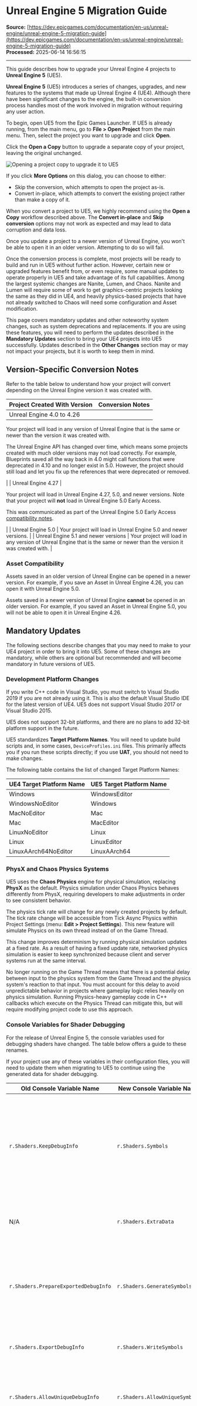 # Unreal Engine 5 Migration Guide

**Source:** [https://dev.epicgames.com/documentation/en-us/unreal-engine/unreal-engine-5-migration-guide](https://dev.epicgames.com/documentation/en-us/unreal-engine/unreal-engine-5-migration-guide)  
**Processed:** 2025-06-14 16:56:15

---

This guide describes how to upgrade your Unreal Engine 4 projects to **Unreal Engine 5** (UE5).

**Unreal Engine 5** (UE5) introduces a series of changes, upgrades, and new features to the systems that made up Unreal Engine 4 (UE4). Although there have been significant changes to the engine, the built-in conversion process handles most of the work involved in migration without requiring any user action.

To begin, open UE5 from the Epic Games Launcher. If UE5 is already running, from the main menu, go to **File > Open Project** from the main menu. Then, select the project you want to upgrade and click **Open**.

Click the **Open a Copy** button to upgrade a separate copy of your project, leaving the original unchanged.

![Opening a project copy to upgrade it to UE5](https://d1iv7db44yhgxn.cloudfront.net/documentation/images/785f721d-3022-4f6d-9db8-db0c0cea6ae1/convert-project.png)

If you click **More Options** on this dialog, you can choose to either:

-   Skip the conversion, which attempts to open the project as-is.
-   Convert in-place, which attempts to convert the existing project rather than make a copy of it.

When you convert a project to UE5, we highly recommend using the **Open a Copy** workflow described above. The **Convert in-place** and **Skip conversion** options may not work as expected and may lead to data corruption and data loss.

Once you update a project to a newer version of Unreal Engine, you won't be able to open it in an older version. Attempting to do so will fail.

Once the conversion process is complete, most projects will be ready to build and run in UE5 without further action. However, certain new or upgraded features benefit from, or even require, some manual updates to operate properly in UE5 and take advantage of its full capabilities. Among the largest systemic changes are Nanite, Lumen, and Chaos. Nanite and Lumen will require some of work to get graphics-centric projects looking the same as they did in UE4, and heavily physics-based projects that have not already switched to Chaos will need some configuration and Asset modification.

This page covers mandatory updates and other noteworthy system changes, such as system deprecations and replacements. If you are using these features, you will need to perform the updates described in the **Mandatory Updates** section to bring your UE4 projects into UE5 successfully. Updates described in the **Other Changes** section may or may not impact your projects, but it is worth to keep them in mind.

## Version-Specific Conversion Notes

Refer to the table below to understand how your project will convert depending on the Unreal Engine version it was created with.

| **Project Created With Version** | **Conversion Notes** |
| --- | --- |
| Unreal Engine 4.0 to 4.26 | 
Your project will load in any version of Unreal Engine that is the same or newer than the version it was created with.

The Unreal Engine API has changed over time, which means some projects created with much older versions may not load correctly. For example, Blueprints saved all the way back in 4.0 might call functions that were deprecated in 4.10 and no longer exist in 5.0. However, the project should still load and let you fix up the references that were deprecated or removed.



 |
| Unreal Engine 4.27 | 

Your project will load in Unreal Engine 4.27, 5.0, and newer versions. Note that your project will **not** load in Unreal Engine 5.0 Early Access.

This was communicated as part of the Unreal Engine 5.0 Early Access [compatibility notes](https://docs.unrealengine.com/5.0/en-US/Welcome/#compatibility).



 |
| Unreal Engine 5.0 | Your project will load in Unreal Engine 5.0 and newer versions. |
| Unreal Engine 5.1 and newer versions | Your project will load in any version of Unreal Engine that is the same or newer than the version it was created with. |

### Asset Compatibility

Assets saved in an older version of Unreal Engine can be opened in a newer version. For example, if you save an Asset in Unreal Engine 4.26, you can open it with Unreal Engine 5.0.

Assets saved in a newer version of Unreal Engine **cannot** be opened in an older version. For example, if you saved an Asset in Unreal Engine 5.0, you will not be able to open it in Unreal Engine 4.26.

## Mandatory Updates

The following sections describe changes that you may need to make to your UE4 project in order to bring it into UE5. Some of these changes are mandatory, while others are optional but recommended and will become mandatory in future versions of UE5.

### Development Platform Changes

If you write C++ code in Visual Studio, you must switch to Visual Studio 2019 if you are not already using it. This is also the default Visual Studio IDE for the latest version of UE4. UE5 does not support Visual Studio 2017 or Visual Studio 2015.

UE5 does not support 32-bit platforms, and there are no plans to add 32-bit platform support in the future.

UE5 standardizes **Target Platform Names**. You will need to update build scripts and, in some cases, `DeviceProfiles.ini` files. This primarily affects you if you run these scripts directly; if you use **UAT**, you should not need to make changes.

The following table contains the list of changed Target Platform Names:

| UE4 Target Platform Name | UE5 Target Platform Name |
| --- | --- |
| Windows | WindowsEditor |
| WindowsNoEditor | Windows |
| MacNoEditor | Mac |
| Mac | MacEditor |
| LinuxNoEditor | Linux |
| Linux | LinuxEditor |
| LinuxAArch64NoEditor | LinuxAArch64 |

### PhysX and Chaos Physics Systems

UE5 uses the **Chaos Physics** engine for physical simulation, replacing **PhysX** as the default. Physics simulation under Chaos Physics behaves differently from PhysX, requiring developers to make adjustments in order to see consistent behavior.

The physics tick rate will change for any newly created projects by default. The tick rate change will be accessible from Tick Async Physics within Project Settings (menu: **Edit > Project Settings**). This new feature will simulate Physics on its own thread instead of on the Game Thread.

This change improves determinism by running physical simulation updates at a fixed rate. As a result of having a fixed update rate, networked physics simulation is easier to keep synchronized because client and server systems run at the same interval.

No longer running on the Game Thread means that there is a potential delay between input to the physics system from the Game Thread and the physics system's reaction to that input. You must account for this delay to avoid unpredictable behavior in projects where gameplay logic relies heavily on physics simulation. Running Physics-heavy gameplay code in C++ callbacks which execute on the Physics Thread can mitigate this, but will require modifying project code to use this approach.

### Console Variables for Shader Debugging

For the release of Unreal Engine 5, the console variables used for debugging shaders have changed. The table below offers a guide to these renames.

If your project use any of these variables in their configuration files, you will need to update them when migrating to UE5 to continue using the generated data for shader debugging.

| **Old Console Variable Name** | **New Console Variable Name** | **Description** |
| --- | --- | --- |
| `r.Shaders.KeepDebugInfo` | `r.Shaders.Symbols` | Enables debugging of shaders by generating symbols and writing them to disk for consoles. Desktop symbols are stored online. |
| N/A | `r.Shaders.ExtraData` | Generates shader names and any additional shader data. |
| `r.Shaders.PrepareExportedDebugInfo` | `r.Shaders.GenerateSymbols` | Generates symbols but does not write them to disk. Instead, symbols are stored in the Derived Data Cache (DDC). |
| `r.Shaders.ExportDebugInfo` | `r.Shaders.WriteSymbols` | Writes symbols to disk if they have been generated. |
| `r.Shaders.AllowUniqueDebugInfo` | `r.Shaders.AllowUniqueSymbols` | Generates symbol associations based on shader source. By default, this is off. |
| `r.Shaders.ExportDebugInfo.Zip` | `r.Shaders.WriteSymbols.Zip` | When writing symbols to disk, they are written out as a single ZIP file. |

The console variable `r.Shaders.KeepDebugInfo` has been split into two console variables (`r.Shaders.Symbols` and `r.Shaders.ExtraData`) to remove the changes to runtime shader data when only symbols are required. It is useful for platforms that support exported debug information because it allows symbols to be generated for shipping builds without changing the final shader data.

For more information about this process, refer to the [Shader Debugging](/documentation/en-us/unreal-engine/shader-development-in-unreal-engine) page.

## Other Changes

These updates are not required to get your **Unreal Engine 4** (UE4) project running in the **Unreal Engine 5** (UE5), but may be required in future versions, or may help you to take advantage of the engine's full capabilities.

Read through this page to learn how to prepare yourself for future versions of **Unreal Engine 5** (UE5), and to get the most out of the engine's new and upgraded features.

### C++ Object Pointer Properties

The following section only applies to projects using C++ code. Blueprints Visual Scripting users do not need to take any action. C++ Licensee projects can keep using raw object pointers or optionally begin to use `TObjectPtr`.

UE5 introduces `TObjectPtr`, a template-based, 64-bit pointer system, as an optional replacement for raw object pointers in editor builds. This system adds dynamic resolution and access tracking in editor builds, while performing identically to raw pointers in non-editor builds. `TObjectPtr` variables also convert automatically to raw pointers when passed to functions or stored in local variables. Many engine classes that once featured raw pointers in `UPROPERTY` variables now use `TObjectPtr`. While most interactions with `TObjectPtr` types will implicitly convert to raw pointers, there are some rare cases where direct interactions with engine class member variables need to change from raw pointer semantics to `TObjectPtr` semantics. For example, the `RootComponent` property in `AActor` was a `USceneComponent*` in UE4, but is a `TObjectPtr<USceneComponent>` in UE5; in some rare cases, you may need to update direct interactions with `RootComponent`, though calls to `GetRootComponent`, which still has `USceneComponent*` return type, can always remain as they are.

Although it is optional, we recommend using `TObjectPtr<T>` over `T*` for `UObject` pointer properties and container classes found in `UCLASS` and `USTRUCT` types. Since `TObjectPtr` converts to raw pointers for non-editor builds, this will not impact the behavior or performance of a shipped product, but may improve your experience when developing in editor builds. Use the following methods to adapt your programming style to this new pointer system:

-   When calling the "Find" family of container functions, use `TObjectPtr<T>*` instead of `T**` to capture the return value.
    
-   Range-based iteration through raw pointer containers might have used `auto*` as the iterator variable type. Change these to `auto&`. We also recommend using `auto&` or `const auto&` in new code, since `TObjectPtr` can cache resolved object addresses, saving time on future access attempts.
    
-   Call `ToRawPtr` or `Get` on your `TObjectPtr` when you need a raw pointer and implicit conversion is not available. Common cases include ternary operations and usage inside of `const_cast`. When passing parameters to function delegates, declare a parallel delegate function as a pass-through, replacing raw pointers with `TObjectPtr` parameters. The following example shows a passthrough delegate function:
    
    ```
                 `// Original function signature, using raw pointers, which we will use in most cases:              static bool MyFunction(UObject* FirstParameter); 		           // In rare cases where implicit conversion is not available, use this pass-through function.              // Pass-through function signature, using TObjectPtr:              static bool MyFunction(TObjectPtr<UObject> FirstParameter); 		              // Pass-through function body (in the source file):              bool UMyClass::MyFunction(TObjectPtr<UObject> FirstParameter)              {                  return ShouldShowResetToDefault(FirstParameter.Get());              }`
    Copy full snippet
    ```
    // Original function signature, using raw pointers, which we will use in most cases: static bool MyFunction(UObject\* FirstParameter); // In rare cases where implicit conversion is not available, use this pass-through function. // Pass-through function signature, using TObjectPtr: static bool MyFunction(TObjectPtr<UObject> FirstParameter); // Pass-through function body (in the source file): bool UMyClass::MyFunction(TObjectPtr<UObject> FirstParameter) { return ShouldShowResetToDefault(FirstParameter.Get()); }

In most cases, such as when passing parameters to functions or storing data in local variables, `TObjectPtr` automatically converts to raw pointer types. There are a few rare cases, such as those described above, where you will have to perform minor code modifications, but most projects will not need this.

#### Optional Conversion Tool

UE5 includes **UnrealObjectPtrTool**, a program that automatically converts engine-visible raw pointer properties to the `TObjectPtr` system. You can find it in the `UE5/Programs/UnrealObjectPtrTool/` section of the solution hierachy in your code IDE. The source code resides in `Engine/Source/Programs/UnrealObjectPtrTool/`. The executable exists in your `Engine/Binaries/Win64` folder. Depending on your Operating System or Development Enviroment, this executable may be located in your Engine/Binaries/OS folder, where OS represents your operating system.

This optional program's purpose is to expedite the process of converting your code from raw pointers to the `TObjectPtr` system. It will update `UPROPERTY` variables in class and struct definitions within your header files, but will not make all of the necessary changes to your source code as described above; you will still need to make those adjustments manually and ensure that your project compiles before using **UnrealObjectPtrTool**.

To use **UnrealObjectPtrTool**, follow these steps:

1.  Navigate to your `DefaultEngine.ini` UHT config file located in your `Engine\Programs\UnrealHeaderTool\Config` directory.
    
2.  Inside of your DefaultEngine.ini file, modify the following script:
    
    ```
            	`NonEngineNativePointerMemberBehavior=AllowAndLog`
    Copy full snippet
    ```
    NonEngineNativePointerMemberBehavior=AllowAndLog
3.  Rebuild your project to ensure all the code is parsed by UHT.
    
4.  Depending on how you compile your project, you may find your UHT log information in a file named Log.txt or UnrealHeaderTool.log. You can find those files in the following folder directories:
    
    ```
                `C:\Users\USERNAME\AppData\Local\UnrealBuildTool\Log.txt             C:\Users\USERNAME\AppData\Local\UnrealHeaderTool\Saved\Logs\UnrealHeaderTool.log             Engine\Programs\UnrealBuildTool\Log.txt`
    Copy full snippet
    ```
    C:\\Users\\USERNAME\\AppData\\Local\\UnrealBuildTool\\Log.txt C:\\Users\\USERNAME\\AppData\\Local\\UnrealHeaderTool\\Saved\\Logs\\UnrealHeaderTool.log Engine\\Programs\\UnrealBuildTool\\Log.txt
5.  Compile UnrealObjectPtrTool from the Visual Studio solution.
    
    This step is only required if running the Engine from source, otherwise the UnrealObjectPtrTool is precompiled when installing from the Epic Games Launcher.
    
6.  Run the UnrealObjectPtrTool executable:
    
    ```
                   `UnrealObjectPtrTool.exe <UHT_LOG_PATH> -SCCCommand="p4 edit -c UPGRADE_CL {filenames}"`
    Copy full snippet
    ```
    UnrealObjectPtrTool.exe <UHT\_LOG\_PATH> -SCCCommand="p4 edit -c UPGRADE\_CL {filenames}"
    
    You can add the Optional parameter: -PREVIEW or -n to get a preview of the potential changes.
    

### Rendering

The following default settings have changed, and could affect the look of your project:

-   **Screen Space Global Illumination:** The project setting for **Screen Space Global Illumination (Beta)** and the related console variable `r.SSGI.Enable` have been removed and the previous status lost. To re-enable Screen Space Global Illumination as the project's default global illumination method, go to **Project Settings > (Engine) Rendering > Global Illumination properties** and set **Dynamic Global Illumination Method** to **Screen Space (Beta)**. To re-enable Screen Space Global Illumination on a Post-Process Volume, go to the volume's properties and locate the **Global Illumination** category, then set the **Method** field to **Screen Space (Beta)**.
    
-   **Ray Tracing support with Lumen Hardware Ray Tracing:** Standalone Ray Tracing features are being deprecated in Unreal Engine 5 . However, the engine's ability to compute these lighting effects is not being removed, since Lumen covers these lighting features. What is being removed is the standalone Ray Tracing system that has been developed in Unreal Engine 4. Those features worked mostly in isolation of one another, meaning that they weren't guaranteed to support the same features of the engine equally or consistently. Lumen is adding entirely new implementations of ray tracing features for reflections and global illumination to its Hardware Ray Tracing path. As UE5 continues to develop, the ray tracing features of Lumen will continue to improve, offering wider support and feature parity with other parts of the engine.
    
    -   Ray Tracing Reflections, Global Illumination, and Shadows have been separated into their own features that can be enabled independently of each other. Each of these features can be found in **Project Settings > Rendering** and requires that **Support Hardware Ray Tracing** be enabled to use them.
    
    *Under the Global Illumination section, select the **Dynamic Global Illumination Method** preferred.* Under the Reflections section, select the **Reflection Method** preferred. \* Under the Hardware Ray Tracing section, check the box for **Ray Tracing Shadows** to be used.
    
    -   Reflections and Global Illumination can also be set using a Post Process Volume to select from the Global Illumination and Reflection methods.
-   **Generating Mesh Distance Fields:** Lumen's **Software Ray Tracing** features largely rely on **Signed Distance Fields** for mesh representation. The **Default Voxel Density** of all **Distance Fields** has increased from 0.1 to 0.2. This is neccessary to achieve good software tracing quality with Lumen, but it significantly increases Distance Field memory usage. To adjust this property, go to **Project Settings > (Engine) Rendering**, where you will find the **Generate Mesh Distance Fields** checkbox and the **Distance Field Voxel Density** property. You may need to restart the editor after changing this setting for it to take effect.
    

#### Removals

**Nanite** obsoletes most use cases for **Hardware Tessellation**. Hardware Tesselation has been removed from UE5. For use cases that Nanite does not support, users may want to increase the resolution of their assets if necessary.

**Lumen** replaces **Light Propagation Volumes** and **Distance-Field Global Illumination** (DFGI).

\* Compared to Light Propagation Volumes, Lumen provides additional features, much higher quality, and is under active development, although it has a higher baseline performance cost.

\* DFGI was an experimental feature; developers should use Lumen instead of DFGI for dynamic global illumination.

\* Over time, Lumen Global Illumination and Reflections will replace the majority of ray tracing features with similar or higher-quality results.

**Legacy Tonemapper**, which was deprecated in UE4, does not exist in UE5. No developer action is required.

#### Deprecations

-   **Cascade** will be deprecated in UE 5.0, and removed in a later release. UE5 developers should switch to **Niagara**. An automated converter to upgrade Cascade data to Niagara is in development.
-   Some **Ray Tracing** features are being deprecated and moved from a standalone system that requires support to having these features integrated into Lumen's Hardware Ray Tracing system. This means that Reflections and Global Illumination will be directly integrated into Lumen. These standalone features have been deprecated to provide a unified experience with broader support of engine features. (See the "Rendering" section above for more details.)

### World Building

#### Deprecations

**World Partition** is the system UE5 uses to handle large, streaming worlds. The **World Composition** system that UE4 used still exists, but is deprecated and will not receive upgrades, fixes, or support. World Composition will be removed in a future version of UE5.

To convert your maps to the World Partition system, use `WorldPartitionConvertCommandlet` on your project, and provide the name of each map to convert, one at a time. As an example, to convert the `TM_WorldComp_P` map, found at `/Game/Maps/Tools/Landscape/TM_WorldComp_P` in the packaged `QAGame` project, run the editor with the command-line options:

```
	`QAGame -run=WorldPartitionConvertCommandlet TM_WorldComp_P -ConversionSuffix -SCCProvider=None`
Copy full snippet
```
QAGame -run=WorldPartitionConvertCommandlet TM\_WorldComp\_P -ConversionSuffix -SCCProvider=None

This will convert the `TM_WorldComp_P` map to the World Partition system. The `-ConversionSuffix` causes the converted map to save as `TM_WorldComp_P_WP` instead of overwriting the original map. Because of the `-SCCProvider=None` option, the commandlet will run without interacting with your project's source control provider. This process will also generate a `TM_WorldComp_P.ini` file containing the settings used to convert the map, and for potential future conversions. The conversion process itself builds runtime grids (for the World Parition system) out of the existing World Composition data, and assigns the map's Actors to the appropriate grids.

Developers using C++ can see `UWorldPartitionRuntimeSpatialHash::ImportFromWorldComposition` and `UWorldPartitionRuntimeSpatialHash::GetActorRuntimeGrid` to examine or modify the logic involved in generating grids and assigning Actors to them.

### Tools

#### Removals

New geometry editing tools will replace the experimental **Legacy Editable Mesh Plugin**.

**Movie Render Queue** will replace **Movie Scene Capture**.

**VR Level Editing** will be stripped down to only support VR preview, but UE5 continues to support virtual production scouting.

**Take Recorder** will replace **Sequence Recorder**. Take Recorder includes all of the features that Sequence Recorder offered.

**Camera Animation Sequences** will replace **Camera Anims**.

UE5 also removes **Editor Feature Packs** associated with removed plugins. Users of those plugins will need to ensure that they do not reference the removed content in their projects.

#### Deprecations

**Sequencer** will fully replace **Matinee** after the full release of UE5. Matinee was deprecated, but still existed in UE4.

### Control Rig

#### Changes

**Spaces** are renamed to **Nulls**.

**Gizmos** are renamed to **Shapes**.

**Set Initial Transform from Current** now reads as **Set Offset Transform from Current**.

#### Deprecations

**Collections** are now replaced by **Arrays**.

**Transform Constraint** node is deprecated and replaced with individual **point**, **rotation**, and **parent contraint** nodes.

The new **Parent Constraint** node can be used in place of a **Project to New Parent** and **Set Transform** nodes.

**Space Switching** can now be used instead of **Parent Switch Constraint**.

**Bezier Data Type** is replaced with the **Splines plugin**.

**ControlRigHierarchyModifier** no longer is in use for Python, this is replaced with **RigHierarchy** for querying rig elements and **RigHierarchyController** to author rig elements.

**ControlRigBlueprint** no longer has a property named **controller**. To access the main **RigVMController**, use the function: **ControlRigBlueprint.get\_controller()**.

Mapping is not handled in Construction Script, but on **Pre-Initialize** of Control Rig Component.

### Audio

#### Removals

**Unreal Audio Mixer** will replace the deprecated **Legacy Audio Backends** by UE 5.0. Users do not need to take any action. UE5 will use Unreal Audio Mixer and leverage modern audio backends by default; these are compatible with all preexisting audio features.

#### Deprecations

**Audio Volumes**, **Sound Class Mix**, and **Sound Cues** will be deprecated by UE 5.0, with plans to remove them in a future release of UE5.

-   Sound Cues will be superseded by **MetaSounds**, which will be available in UE 5.0.
    
-   Sound Class Mix will be superseded by the **Modulation** and **Submix** systems, which are now available.
    
-   Audio Volumes will be superseded by a new system currently in development, which will be available in UE 5.0.
    

Users are encouraged to move to the new versions of these systems as soon as possible.

### Gameplay Framework

#### Removals

**Blueprint Nativization** will not exist in UE5. Projects that leveraged this feature should not see any changes or need to receive any modifications in order to function properly, though performance may be impacted. If this happens, developers will need to take other optimization approaches.

### Networking

#### Deprecations

**AES, RSA, and RSA Key AES Encryption Handlers** are deprecated and planned for removal.

### Core

#### Removals

**Zen Loader** will replace the **Event-Driven Loader**. Since most users do not interface directly with the Event-Driven Loader, this change use not require any actions during project migration.

#### Deprecations

**Unreal Insights** instrumentation will replace the **Stats System** after the full release of UE 5.0. The Stats System will continue to exist in UE 5.0, but will eventually be removed in favor of Unreal Insights.